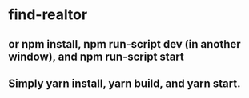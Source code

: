 # find-realtor
## or npm install, npm run-script dev (in another window), and npm run-script start
## Simply yarn install, yarn build, and yarn start.
